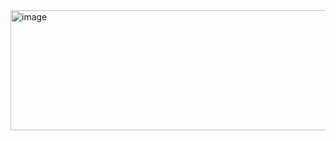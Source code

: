<img width="880" height="192" alt="image" src="https://github.com/user-attachments/assets/7edcca4b-9c66-4275-9c98-4a7061c66e5c" />
